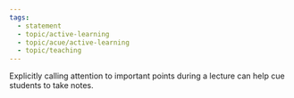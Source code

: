 ```yaml
---
tags:
  - statement
  - topic/active-learning
  - topic/acue/active-learning
  - topic/teaching
---
```

Explicitly calling attention to important points during a lecture can help cue students to take notes.
